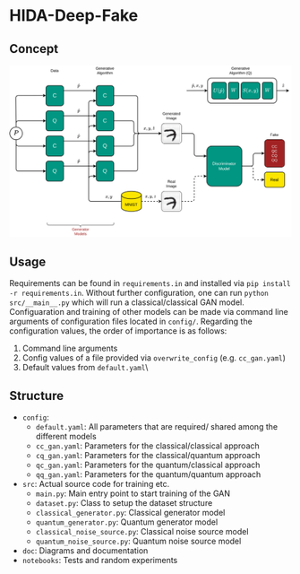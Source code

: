 # HIDA-Deep-Fake

## Concept

![Overview](doc/overview.png)

## Usage

Requirements can be found in `requirements.in` and installed via `pip install -r requirements.in`.
Without further configuration, one can run `python src/__main__.py` which will run a classical/classical GAN model.
Configuaration and training of other models can be made via command line arguments of configuration files located in `config/`.
Regarding the configuration values, the order of importance is as follows:
1. Command line arguments
2. Config values of a file provided via `overwrite_config` (e.g. `cc_gan.yaml`)
3. Default values from `default.yaml`\


## Structure

- `config`:
  - `default.yaml`: All parameters that are required/ shared among the different models
  - `cc_gan.yaml`: Parameters for the classical/classical approach
  - `cq_gan.yaml`: Parameters for the classical/quantum approach
  - `qc_gan.yaml`: Parameters for the quantum/classical approach
  - `qq_gan.yaml`: Parameters for the quantum/quantum approach
- `src`: Actual source code for training etc.
  - `main.py`: Main entry point to start training of the GAN
  - `dataset.py`: Class to setup the dataset structure
  - `classical_generator.py`: Classical generator model
  - `quantum_generator.py`: Quantum generator model
  - `classical_noise_source.py`: Classical noise source model
  - `quantum_noise_source.py`: Quantum noise source model
- `doc`: Diagrams and documentation
- `notebooks`: Tests and random experiments

